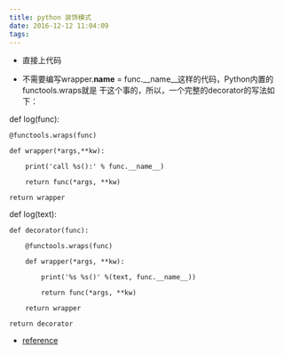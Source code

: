 ```yaml
---
title: python 装饰模式
date: 2016-12-12 11:04:09
tags:
---
```


* 直接上代码


* 不需要编写wrapper.__name__ = func.__name__这样的代码，Python内置的functools.wraps就是
干这个事的，所以，一个完整的decorator的写法如下：

def log(func):
	
	@functools.wraps(func)
	
	def wrapper(*args,**kw):
	
		print('call %s():' % func.__name__)
		
		return func(*args, **kw)
		
	return wrapper


def log(text):

	def decorator(func):
	
		@functools.wraps(func)
		
		def wrapper(*args, **kw):
		
			print('%s %s()' %(text, func.__name__))
			
			return func(*args, **kw)
			
		return wrapper
		
	return decorator
<!-- ``` -->

 * [reference](http://www.liaoxuefeng.com/wiki/0014316089557264a6b348958f449949df42a6d3a2e542c000/0014318435599930270c0381a3b44db991cd6d858064ac0000)

